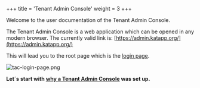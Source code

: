 +++
title = 'Tenant Admin Console'
weight = 3
+++

Welcome to the user documentation of the Tenant Admin Console.

The Tenant Admin Console is a web application which can be opened in any modern browser. 
The currently valid link is: [https://admin.katapp.org/](https://admin.katapp.org/)

This will lead you to the root page which is the [login page](/login).

![tac-login-page.png](/tac-login-page.png)

**Let´s start with [why a Tenant Admin Console](/why) was set up.**